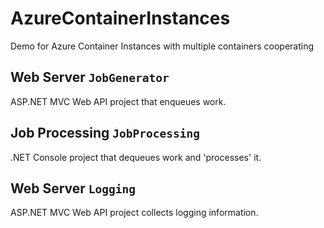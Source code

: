 # AzureContainerInstances

Demo for Azure Container Instances with multiple containers cooperating

## Web Server `JobGenerator`
ASP.NET MVC Web API project that enqueues work. 

## Job Processing `JobProcessing`
.NET Console project that dequeues work and 'processes' it. 

## Web Server `Logging`
ASP.NET MVC Web API project collects logging information. 
